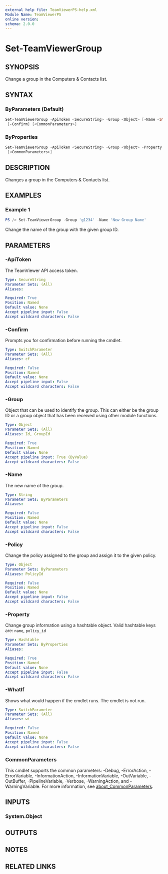 ```yaml
---
external help file: TeamViewerPS-help.xml
Module Name: TeamViewerPS
online version:
schema: 2.0.0
---
```


# Set-TeamViewerGroup

## SYNOPSIS

Change a group in the Computers & Contacts list.

## SYNTAX

### ByParameters (Default)

```powershell
Set-TeamViewerGroup -ApiToken <SecureString> -Group <Object> [-Name <String>] [-Policy <Object>] [-WhatIf]
 [-Confirm] [<CommonParameters>]
```

### ByProperties

```powershell
Set-TeamViewerGroup -ApiToken <SecureString> -Group <Object> -Property <Hashtable> [-WhatIf] [-Confirm]
 [<CommonParameters>]
```

## DESCRIPTION

Changes a group in the Computers & Contacts list.

## EXAMPLES

### Example 1

```powershell
PS /> Set-TeamViewerGroup -Group 'g1234' -Name 'New Group Name'
```

Change the name of the group with the given group ID.

## PARAMETERS

### -ApiToken

The TeamViewer API access token.

```yaml
Type: SecureString
Parameter Sets: (All)
Aliases:

Required: True
Position: Named
Default value: None
Accept pipeline input: False
Accept wildcard characters: False
```

### -Confirm

Prompts you for confirmation before running the cmdlet.

```yaml
Type: SwitchParameter
Parameter Sets: (All)
Aliases: cf

Required: False
Position: Named
Default value: None
Accept pipeline input: False
Accept wildcard characters: False
```

### -Group

Object that can be used to identify the group.
This can either be the group ID or a group object that has been received using
other module functions.

```yaml
Type: Object
Parameter Sets: (All)
Aliases: Id, GroupId

Required: True
Position: Named
Default value: None
Accept pipeline input: True (ByValue)
Accept wildcard characters: False
```

### -Name

The new name of the group.

```yaml
Type: String
Parameter Sets: ByParameters
Aliases:

Required: False
Position: Named
Default value: None
Accept pipeline input: False
Accept wildcard characters: False
```

### -Policy

Change the policy assigned to the group and assign it to the given policy.

```yaml
Type: Object
Parameter Sets: ByParameters
Aliases: PolicyId

Required: False
Position: Named
Default value: None
Accept pipeline input: False
Accept wildcard characters: False
```

### -Property

Change group information using a hashtable object.
Valid hashtable keys are: `name`, `policy_id`

```yaml
Type: Hashtable
Parameter Sets: ByProperties
Aliases:

Required: True
Position: Named
Default value: None
Accept pipeline input: False
Accept wildcard characters: False
```

### -WhatIf

Shows what would happen if the cmdlet runs.
The cmdlet is not run.

```yaml
Type: SwitchParameter
Parameter Sets: (All)
Aliases: wi

Required: False
Position: Named
Default value: None
Accept pipeline input: False
Accept wildcard characters: False
```

### CommonParameters

This cmdlet supports the common parameters: -Debug, -ErrorAction, -ErrorVariable, -InformationAction, -InformationVariable, -OutVariable, -OutBuffer, -PipelineVariable, -Verbose, -WarningAction, and -WarningVariable. For more information, see [about_CommonParameters](http://go.microsoft.com/fwlink/?LinkID=113216).

## INPUTS

### System.Object

## OUTPUTS

## NOTES

## RELATED LINKS
